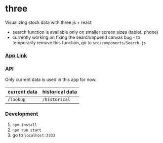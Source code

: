 # three
Visualizing stock data with three.js + react
* search function is available only on smaller screen sizes (tablet, phone)
* currently working on fixing the search/append canvas bug - to temporarily remove this function, go to `src/components/Search.js`  

### [App Link](https://three-d-stock.herokuapp.com/)

### API
Only current data is used in this app for now.

| current data | historical data |
| ------------ | --------------- |
| `/lookup`    | `/historical`   |

### Development
1. `npm install`
2. `npm run start`
3. go to `localhost:3333`